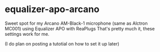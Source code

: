 # equalizer-apo-arcano
Sweet spot for my Arcano AM-Black-1 microphone (same as Alctron MC001) using Equalizer APO with ReaPlugs
That's pretty much it, these settings work for me.

(I do plan on posting a tutotial on how to set it up later)
